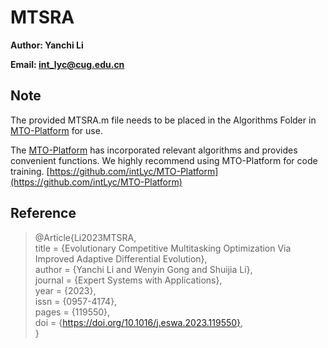 # MTSRA

**Author: Yanchi Li**

**Email: int_lyc@cug.edu.cn**

## Note

The provided MTSRA.m file needs to be placed in the Algorithms Folder in [MTO-Platform](https://github.com/intLyc/MTO-Platform) for use.

The [MTO-Platform](https://github.com/intLyc/MTO-Platform) has incorporated relevant algorithms and provides convenient functions. We highly recommend using MTO-Platform for code training. [https://github.com/intLyc/MTO-Platform](https://github.com/intLyc/MTO-Platform)

## Reference

> @Article{Li2023MTSRA,  
>   title      = {Evolutionary Competitive Multitasking Optimization Via Improved Adaptive Differential Evolution},  
>   author     = {Yanchi Li and Wenyin Gong and Shuijia Li},  
>   journal    = {Expert Systems with Applications},  
>   year       = {2023},  
>   issn       = {0957-4174},  
>   pages      = {119550},  
>   doi        = {https://doi.org/10.1016/j.eswa.2023.119550},  
> }  
